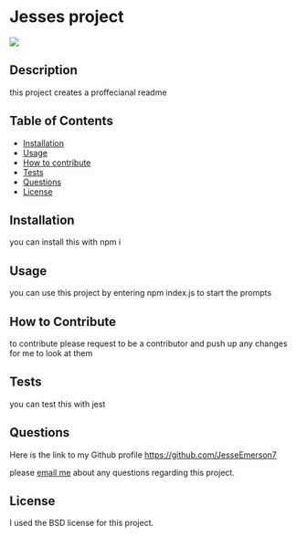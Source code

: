 # Jesses project
  <img src= 'https://img.shields.io/badge/License-BSD-blue'>

  ## Description
  
 this project creates a proffecianal readme
 
  ## Table of Contents
  
  - [Installation](#installation)
  - [Usage](#usage)
  - [How to contribute](#How)
  - [Tests](#Tests)
  - [Questions](#Questions)
  - [License](#license)

  ## Installation
  
 you can install this with npm i
  
  ## Usage
  
  you can use this project by entering npm index.js to start the prompts

  ## How to Contribute
  
to contribute please request to be a contributor and push up any changes for me to look at them

  
  ## Tests
  
 you can test this with jest

 ## Questions

 Here is the link to my Github profile https://github.com/JesseEmerson7

 please <a href="mailto:Jesseemerson7@gmail.com">email me</a> about any questions regarding this project.

 ## License 
I used the BSD license for this project. 
 
